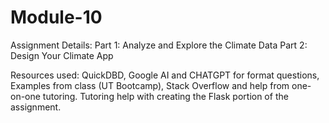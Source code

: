 # Module-10

Assignment Details: Part 1: Analyze and Explore the Climate Data
Part 2: Design Your Climate App

Resources used: QuickDBD, Google AI and CHATGPT for format questions, Examples from class (UT Bootcamp), Stack Overflow and help from one-on-one tutoring.
Tutoring help with creating the Flask portion of the assignment.
